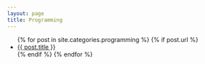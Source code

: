 ```yaml
---
layout: page
title: Programming
---
```

<ul>
  {% for post in site.categories.programming %}
    {% if post.url %}
        <li><a href="{{ post.url }}">{{ post.title }}</a></li>
    {% endif %}
  {% endfor %}
</ul>
